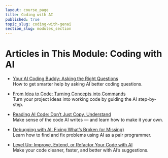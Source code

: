 ```yaml
---
layout: course_page
title: Coding with AI
published: true
topic_slug: coding-with-genai
section_slug: modules_section
---
```


# Articles in This Module: Coding with AI

- [Your AI Coding Buddy: Asking the Right Questions](ai_as_coding_mentor.html)  
  How to get smarter help by asking AI better coding questions.

- [From Idea to Code: Turning Concepts into Commands](idea_to_code.html)  
  Turn your project ideas into working code by guiding the AI step-by-step.

- [Reading AI Code: Don’t Just Copy, Understand](understanding_ai_code.html)  
  Make sense of the code AI writes — and learn how to make it your own.

- [Debugging with AI: Fixing What’s Broken (or Missing)](debugging_with_ai.html)  
  Learn how to find and fix problems using AI as a pair programmer.

- [Level Up: Improve, Extend, or Refactor Your Code with AI](refactor_with_ai.html)  
  Make your code cleaner, faster, and better with AI’s suggestions.
